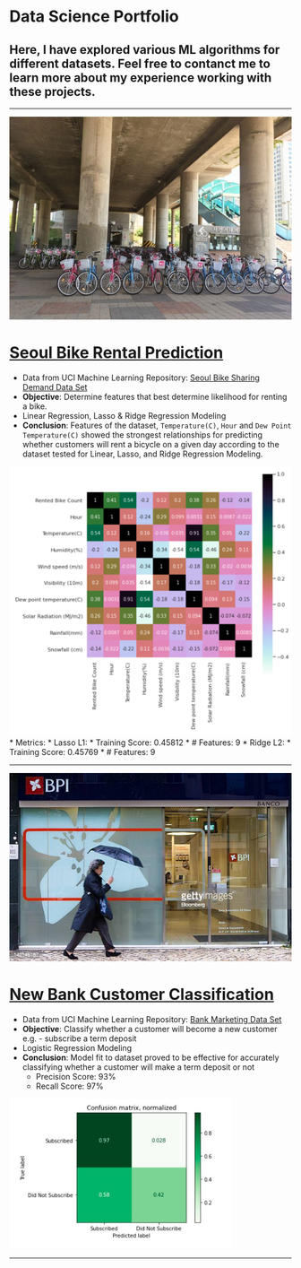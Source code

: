 # Data Science Portfolio

## Here, I have explored various ML algorithms for different datasets. Feel free to contanct me to learn more about my experience working with these projects.

***

<img src="images/seoulbikerental.jpg?raw=true"/>

# [Seoul Bike Rental Prediction](https://github.com/lmkwytnicholas/nicholas-lee.github.io/blob/d0d0b9f4aa8f8963ceffdb97a85e67f65b6e6449/Seoul_Bike_Rental_Prediction.ipynb)
* Data from UCI Machine Learning Repository: [Seoul Bike Sharing Demand Data Set](https://archive.ics.uci.edu/ml/datasets/Seoul+Bike+Sharing+Demand)
* **Objective**: Determine features that best determine likelihood for renting a bike.
* Linear Regression, Lasso & Ridge Regression Modeling
* **Conclusion**: Features of the dataset, `Temperature(C)`, `Hour` and `Dew Point Temperature(C)` showed the strongest relationships for predicting whether customers will rent a bicycle on a given day according to the dataset tested for Linear, Lasso, and Ridge Regression Modeling.
<img src="images/plotCorrMatrix.png?raw=true"/>
	* Metrics:
		* Lasso L1:
			* Training Score: 0.45812
			* # Features: 9
		* Ridge L2:
			* Training Score: 0.45769
			* # Features: 9

***

<img src="images/portugesebankcustomer.jpg?raw=true"/>

# [New Bank Customer Classification](https://github.com/lmkwytnicholas/nicholas-lee.github.io/blob/master/New_Bank_Customer_Classification.ipynb)
* Data from UCI Machine Learning Repository: [Bank Marketing Data Set](https://archive.ics.uci.edu/ml/datasets/Bank+Marketing)
* **Objective**: Classify whether a customer will become a new customer e.g. - subscribe a term deposit
* Logistic Regression Modeling
* **Conclusion**: Model fit to dataset proved to be effective for accurately classifying whether a customer will make a term deposit or not
	* Precision Score: 93%
	* Recall Score: 97% 

<img src="images/bankCustomerConfusionMatrix.jpg?raw=true"/>

***

